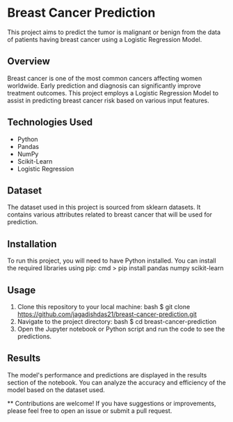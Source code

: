# Breast Cancer Prediction

This project aims to predict the tumor is malignant or benign from the data of patients having breast cancer using a Logistic Regression Model.

## Overview
Breast cancer is one of the most common cancers affecting women worldwide. Early prediction and diagnosis can significantly improve treatment outcomes. This project employs a Logistic Regression Model to assist in predicting breast cancer risk based on various input features.

## Technologies Used
- Python
- Pandas
- NumPy
- Scikit-Learn
- Logistic Regression

## Dataset
The dataset used in this project is sourced from sklearn datasets. It contains various attributes related to breast cancer that will be used for prediction.

## Installation
To run this project, you will need to have Python installed. You can install the required libraries using pip:
cmd > pip install pandas numpy scikit-learn

## Usage

1. Clone this repository to your local machine:
bash $ git clone https://github.com/jagadishdas21/breast-cancer-prediction.git
3. Navigate to the project directory:
bash $ cd breast-cancer-prediction
5. Open the Jupyter notebook or Python script and run the code to see the predictions.

## Results
The model's performance and predictions are displayed in the results section of the notebook. You can analyze the accuracy and efficiency of the model based on the dataset used.

** Contributions are welcome! If you have suggestions or improvements, please feel free to open an issue or submit a pull request.
